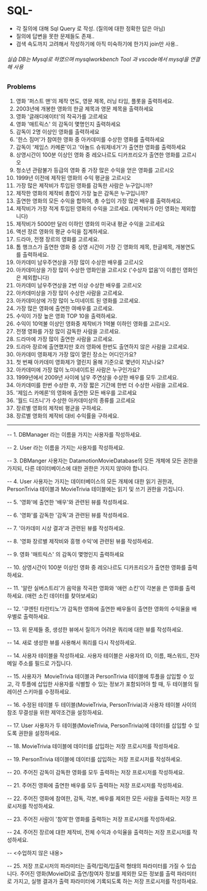 # SQL-
+ 각 질의에 대해 Sql Query 로 작성. (질의에 대한 정확한 답은 아님)
+ 질의에 답변을 못한 문제들도 존재..
+ 검색 속도까지 고려해서 작성하기에 아직 미숙하기에 한가지 join만 사용..

###### 실습 DB는 Mysql로 하였으며 mysqlworkbench Tool 과 vscode에서 mysql을 연결해 사용


### Problems 
1. 영화 '퍼스트 맨'의 제작 연도, 영문 제목, 러닝 타임, 플롯을 출력하세요.
2. 2003년에 개봉한 영화의 한글 제목과 영문 제목을 출력하세요
3. 영화 '글래디에이터'의 작곡가를 고르세요
4. 영화 '매트릭스' 의 감독이 몇명인지 출력하세요
5. 감독이 2명 이상인 영화를 출력하세요
6. '한스 짐머'가 참여한 영화 중 아카데미를 수상한 영화를 출력하세요
7. 감독이 '제임스 카메론'이고 '아놀드 슈워제네거'가 출연한 영화를 출력하세요
8. 상영시간이 100분 이상인 영화 중 레오나르도 디카프리오가 출연한 영화를 고르시오
9. 청소년 관람불가 등급의 영화 중 가장 많은 수익을 얻은 영화를 고르시오
10. 1999년 이전에 제작된 영화의 수익 평균을 고르시오
11. 가장 많은 제작비가 투입된 영화를 감독한 사람은 누구입니까?
12. 제작한 영화의 제작비 총합이 가장 높은 감독은 누구입니까?
13. 출연한 영화의 모든 수익을 합하여, 총 수입이 가장 많은 배우를 출력하세요.
14. 제작비가 가장 적게 투입된 영화의 수익을 고르세요. (제작비가 0인 영화는 제외합니다)
15. 제작비가 5000만 달러 이하인 영화의 미국내 평균 수익을 고르세요
16. 액션 장르 영화의 평균 수익을 집계하세요.
17. 드라마, 전쟁 장르의 영화를 고르세요.
18. 톰 행크스가 출연한 영화 중 상영 시간이 가장 긴 영화의 제목, 한글제목, 개봉연도를 출력하세요.
19. 아카데미 남우주연상을 가장 많이 수상한 배우를 고르시오
20. 아카데미상을 가장 많이 수상한 영화인을 고르시오 ('수상자 없음'이 이름인 영화인은 제외합니다)
21. 아카데미 남우주연상을 2번 이상 수상한 배우를 고르시오
23. 아카데미상을 가장 많이 수상한 사람을 고르세요.
24. 아카데미상에 가장 많이 노미네이트 된 영화를 고르세요.
25. 가장 많은 영화에 출연한 여배우를 고르세요.
26. 수익이 가장 높은 영화 TOP 10을 출력하세요.
27. 수익이 10억불 이상인 영화중 제작비가 1억불 이하인 영화를 고르시오.
28. 전쟁 영화를 가장 많이 감독한 사람을 고르세요.
29. 드라마에 가장 많이 출연한 사람을 고르세요.
30. 드라마 장르에 출연했지만 호러 영화에 한번도 출연하지 않은 사람을 고르세요.
31. 아카데미 영화제가 가장 많이 열린 장소는 어디인가요?
33. 첫 번째 아카데미 영화제가 열린지 올해 기준으로 몇년이 지났나요?
34. 아카데미에 가장 많이 노미네이트된 사람은 누구인가요?
35. 1999년에서 2009년 사이에 남우 주연상을 수상한 배우를 모두 고르세요.
36. 아카데미를 한번 수상한 후, 가장 짧은 기간에 한번 더 수상한 사람을 고르세요.
37. '제임스 카메론'의 영화에 출연한 모든 배우를 고르세요
38. '월드 디즈니'가 수상한 아카데미상의 종류를 고르세요
39. 장르별 영화의 제작비 평균을 구하세요.
40. 장르별 영화의 제작비 대비 수익률을 구하세요.

 ***
 

-- 1. DBManager 라는 이름을 가지는 사용자를 작성하세요.


-- 2. User 라는 이름을 가지는 사용자를 작성하세요.


-- 3. DBManger 사용자는 DatamotionMovieDatabase의 모든 개체에 모든 권한을 가지되, 다른 데이터베이스에 대한 권한은 가지지 않아야 합니다.


-- 4. User 사용자는 가지는 데이터베이스의 모든 개체에 대한 읽기 권한과, PersonTrivia 테이블과 MovieTrivia 테이블에는 읽기 및 쓰기 권한을 가집니다.


-- 5. '영화'에 출연한 '배우'와 관련된 뷰를 작성하세요.


-- 6. '영화'를 감독한 '감독'과 관련된 뷰를 작성하세요.

-- 7. '아카데미 시상 결과'과 관련된 뷰를 작성하세요.


-- 8. '영화 장르별 제작비와 흥행 수익'에 관련된 뷰를 작성하세요.

-- 9. 영화 '매트릭스' 의 감독이 몇명인지 출력하세요

-- 10. 상영시간이 100분 이상인 영화 중 레오나르도 디카프리오가 출연한 영화를 출력하세요.

-- 11. '알란 실버스트리'가 음악을 작곡한 영화와 '애런 소킨'이 각본을 쓴 영화를 출력하세요. (애런 소킨 데이터를 찾아보세요)

-- 12. '쿠엔틴 타란티노'가 감독한 영화에 출연한 배우들이 출연한 영화의 수익율을 배우별로 출력하세요.

-- 13. 위 문제들 중, 생성한 뷰에서 질의가 어려운 쿼리에 대한 뷰를 작성하세요.

-- 14. 새로 생성한 뷰를 사용해서 쿼리를 다시 작성하세요.

-- 14. 사용자 테이블을 작성하세요. 사용자 테이블은 사용자의 ID, 이름, 패스워드, 전자메일 주소를 필드로 가집니다.

-- 15. 사용자가  MovieTrivia 테이블과 PersonTrivia 테이블에 투플을 삽입할 수 있고, 각 투플에 삽입한 사용자를 식별할 수 있는 정보가 포함되어야 할 때, 두 테이블의 릴레이션 스키마를 수정하세요.

-- 16. 수정된 테이블 두 테이블(MovieTrivia, PersonTrivia)과 사용자 테이블 사이의 참조 무결성을 위한 제약조건을 설정하세요.

-- 17. User 사용자가 두 테이블(MovieTrivia, PersonTrivia)에 데이터를 삽입할 수 있도록 권한을 설정하세요.

-- 18. MovieTrivia 테이블에 데이터를 삽입하는 저장 프로시저를 작성하세요.

-- 19. PersonTrivia 테이블에 데이터를 삽입하는 저장 프로시저를 작성하세요.

-- 20. 주어진 감독이 감독한 영화를 모두 출력하는 저장 프로시저를 작성하세요.

-- 21. 주어진 영화에 출연한 배우를 모두 출력하는 저장 프로시저를 작성하세요.

-- 22. 주어진 영화에 참여한, 감독, 각본, 배우를 제외한 모든 사람을 출력하는 저장 프로시저를 작성하세요.

-- 23. 주어진 사람이 '참여'한 영화를 출력하는 저장 프로시저를 작성하세요.

-- 24. 주어진 장르에 대한 제작비, 전체 수익과 수익율을 출력하는 저장 프로시저를 작성하세요.

-- <수업하지 않은 내용>

-- 25. 저장 프로시저의 파라미터는 출력/입력/입출력 형태의 파라미터를 가질 수 있습니다. 주어진 영화(MovieID)로 출연/참여자 정보를 제외한 모든 정보를 출력 파라미터로 가지고, 실행 결과가 출력 파라미터에 기록되도록 하는 저장 프로시저를 작성하세요.

